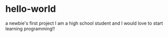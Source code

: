 # hello-world
a newbie's first project
I am a high school student and I would love to start learning programming!!
